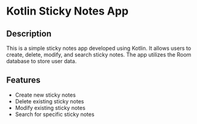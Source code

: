 # Kotlin Sticky Notes App

## Description

This is a simple sticky notes app developed using Kotlin. It allows users to create, delete, modify, and search sticky notes. The app utilizes the Room database to store user data.

## Features

- Create new sticky notes
- Delete existing sticky notes
- Modify existing sticky notes
- Search for specific sticky notes
